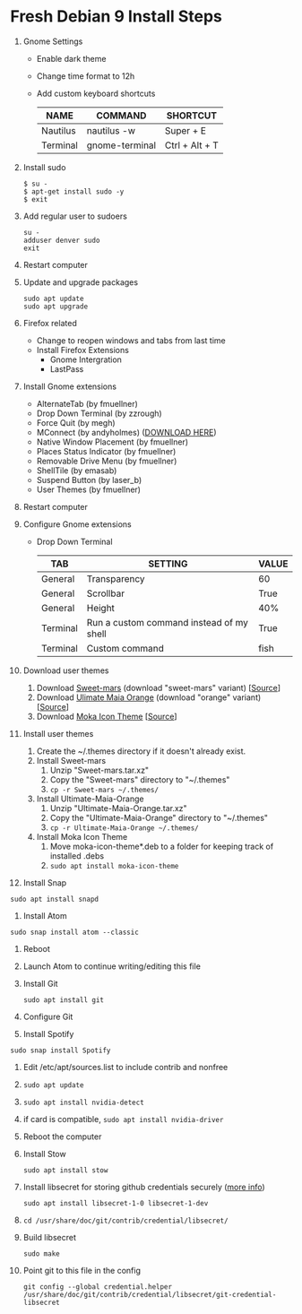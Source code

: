 # Fresh Debian 9 Install Steps
1. Gnome Settings
    - Enable dark theme
    - Change time format to 12h
    - Add custom keyboard shortcuts

        | NAME     | COMMAND        | SHORTCUT       |
        | ---      | ---            | ---            |
        | Nautilus | nautilus -w    | Super + E      |
        | Terminal | gnome-terminal | Ctrl + Alt + T |

1. Install sudo

    ```
    $ su -
    $ apt-get install sudo -y
    $ exit
    ```

1. Add regular user to sudoers

    ```
    su -
    adduser denver sudo
    exit
    ```

1. Restart computer

1. Update and upgrade packages

    ```
    sudo apt update
    sudo apt upgrade
    ```

1. Firefox related
    - Change to reopen windows and tabs from last time
    - Install Firefox Extensions
        - Gnome Intergration
        - LastPass

1. Install Gnome extensions
    - AlternateTab (by fmuellner)
    - Drop Down Terminal (by zzrough)
    - Force Quit (by megh)
    - MConnect (by andyholmes) ([DOWNLOAD HERE](https://github.com/andyholmes/gnome-shell-extension-mconnect))
    - Native Window Placement (by fmuellner)
    - Places Status Indicator (by fmuellner)
    - Removable Drive Menu (by fmuellner)
    - ShellTile (by emasab)
    - Suspend Button (by laser_b)
    - User Themes (by fmuellner)

1. Restart computer

1. Configure Gnome extensions

    - Drop Down Terminal

        | TAB      | SETTING                                  | VALUE |
        | ---      | ---                                      | ---   |
        | General  | Transparency                             | 60    |
        | General  | Scrollbar                                | True  |
        | General  | Height                                   | 40%   |
        | Terminal | Run a custom command instead of my shell | True  |
        | Terminal | Custom command                           | fish  |

1. Download user themes
    1. Download [Sweet-mars](https://www.gnome-look.org/p/1253385/) (download "sweet-mars" variant) [[Source](https://github.com/EliverLara/Sweet)]
    1. Download [Ulimate Maia Orange](https://www.gnome-look.org/p/1253385/) (download "orange" variant) [[Source](https://github.com/bolimage/Ultimate-Maia)]
    1. Download [Moka Icon Theme](https://snwh.org/moka/download) [[Source](https://github.com/snwh/moka-icon-theme)]

1. Install user themes
    1. Create the ~/.themes directory if it doesn't already exist.
    1. Install Sweet-mars
        1. Unzip "Sweet-mars.tar.xz"
        1. Copy the "Sweet-mars" directory to "~/.themes"
        1. `cp -r Sweet-mars ~/.themes/`      
    1. Install Ultimate-Maia-Orange
        1. Unzip "Ultimate-Maia-Orange.tar.xz"
        1. Copy the "Ultimate-Maia-Orange" directory to "~/.themes"
        1. `cp -r Ultimate-Maia-Orange ~/.themes/`
    1. Install Moka Icon Theme
        1. Move moka-icon-theme*.deb to a folder for keeping track of installed .debs
        1. `sudo apt install moka-icon-theme`

1. Install Snap

  `sudo apt install snapd`

1. Install Atom

  `sudo snap install atom --classic`

1. Reboot

1. Launch Atom to continue writing/editing this file

1. Install Git

    `sudo apt install git`

1. Configure Git

1. Install Spotify

  `sudo snap install Spotify`

1. Edit /etc/apt/sources.list to include contrib and nonfree

1. `sudo apt update`

1. `sudo apt install nvidia-detect`

1. if card is compatible, `sudo apt install nvidia-driver`

1. Reboot the computer

1. Install Stow

    `sudo apt install stow`

1. Install libsecret for storing github credentials securely ([more info](https://askubuntu.com/questions/773455/what-is-the-correct-way-to-use-git-with-gnome-keyring-and-https-repos))

    `sudo apt install libsecret-1-0 libsecret-1-dev`

1. `cd /usr/share/doc/git/contrib/credential/libsecret/`
1. Build libsecret

    `sudo make`

1. Point git to this file in the config

    `git config --global credential.helper /usr/share/doc/git/contrib/credential/libsecret/git-credential-libsecret`
